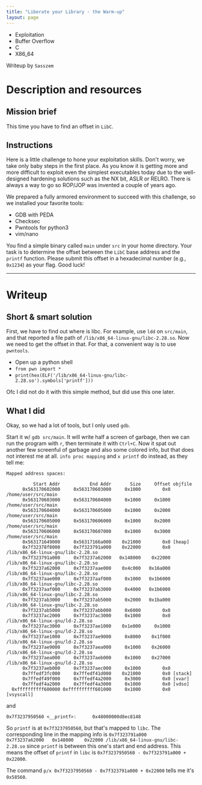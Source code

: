```yaml
---
title: "Liberate your Library - the Warm-up"
layout: page
---
```


- Exploitation
- Buffer Overflow
- C
- X86_64

Writeup by `Sasszem`

# Description and resources
## Mission brief
This time you have to find an offset in `LibC`.

## Instructions
Here is a little challenge to hone your exploitation skills. Don't worry, we take only baby steps in the first place. As you know it is getting more and more difficult to exploit even the simplest executables today due to the well-designed hardening solutions such as the NX bit, ASLR or RELRO. There is always a way to go so ROP/JOP was invented a couple of years ago.

We prepared a fully armored environment to succeed with this challenge, so we installed your favorite tools:
- GDB with PEDA
- Checksec
- Pwntools for python3
- vim/nano

You find a simple binary called `main` under `src` in your home directory. Your task is to determine the offset between the `LibC` base address and the `printf` function.
Please submit this offset in a hexadecimal number (e.g., `0x1234`) as your flag. Good luck!

---

# Writeup
## Short & smart solution

First, we have to find out where is libc. For example, use  `ldd` on `src/main`, and that reported a file path of `/lib/x86_64-linux-gnu/libc-2.28.so`. Now we need to get the offset in that. For that, a convenient way is to use `pwntools`.

- Open up a python shell
- `from pwn import *`
- `print(hex(ELF('/lib/x86_64-linux-gnu/libc-2.28.so').symbols['printf']))`

Ofc I did not do it with this simple method, but did use this one later.

## What I did

Okay, so we had a lot of tools, but I only used `gdb`.

Start it w/ `gdb src/main`. It will write half a screen of garbage, then we can run the program with `r`, then terminate it with `Ctrl+C`. Now it spat out another few screenful of garbage and also some colored info, but that does not interest me at all. `info proc mapping` and `x printf` do instead, as they tell me:

```
Mapped address spaces:

          Start Addr           End Addr       Size     Offset objfile
      0x563170602000     0x563170603000     0x1000        0x0 /home/user/src/main
      0x563170603000     0x563170604000     0x1000     0x1000 /home/user/src/main
      0x563170604000     0x563170605000     0x1000     0x2000 /home/user/src/main
      0x563170605000     0x563170606000     0x1000     0x2000 /home/user/src/main
      0x563170606000     0x563170607000     0x1000     0x3000 /home/user/src/main
      0x563171649000     0x56317166a000    0x21000        0x0 [heap]
      0x7f32378f8000     0x7f323791a000    0x22000        0x0 /lib/x86_64-linux-gnu/libc-2.28.so
      0x7f323791a000     0x7f3237a62000   0x148000    0x22000 /lib/x86_64-linux-gnu/libc-2.28.so
      0x7f3237a62000     0x7f3237aae000    0x4c000   0x16a000 /lib/x86_64-linux-gnu/libc-2.28.so
      0x7f3237aae000     0x7f3237aaf000     0x1000   0x1b6000 /lib/x86_64-linux-gnu/libc-2.28.so
      0x7f3237aaf000     0x7f3237ab3000     0x4000   0x1b6000 /lib/x86_64-linux-gnu/libc-2.28.so
      0x7f3237ab3000     0x7f3237ab5000     0x2000   0x1ba000 /lib/x86_64-linux-gnu/libc-2.28.so
      0x7f3237ab5000     0x7f3237abb000     0x6000        0x0
      0x7f3237ac2000     0x7f3237ac3000     0x1000        0x0 /lib/x86_64-linux-gnu/ld-2.28.so
      0x7f3237ac3000     0x7f3237ae1000    0x1e000     0x1000 /lib/x86_64-linux-gnu/ld-2.28.so
      0x7f3237ae1000     0x7f3237ae9000     0x8000    0x1f000 /lib/x86_64-linux-gnu/ld-2.28.so
      0x7f3237ae9000     0x7f3237aea000     0x1000    0x26000 /lib/x86_64-linux-gnu/ld-2.28.so
      0x7f3237aea000     0x7f3237aeb000     0x1000    0x27000 /lib/x86_64-linux-gnu/ld-2.28.so
      0x7f3237aeb000     0x7f3237aec000     0x1000        0x0
      0x7ffedf3fc000     0x7ffedf41d000    0x21000        0x0 [stack]
      0x7ffedf49f000     0x7ffedf4a2000     0x3000        0x0 [vvar]
      0x7ffedf4a2000     0x7ffedf4a3000     0x1000        0x0 [vdso]
  0xffffffffff600000 0xffffffffff601000     0x1000        0x0 [vsyscall]
```

and 
```
0x7f3237950560 <__printf>:      0x48000000d8ec8148
```

So `printf` is at `0x7f3237950560`, but that's mapped to `libc`. The corresponding line in the mapping info is `0x7f323791a000     0x7f3237a62000   0x148000    0x22000 /lib/x86_64-linux-gnu/libc-2.28.so` since `printf` is between this one's start and end address. This means the offset of `printf` in `libc` is `0x7f3237950560 - 0x7f323791a000 + 0x22000`.

The command `p/x 0x7f3237950560 - 0x7f323791a000 + 0x22000` tells me it's `0x58560`.